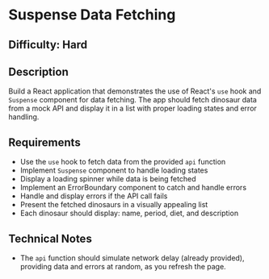 # Suspense Data Fetching

## Difficulty: Hard

## Description

Build a React application that demonstrates the use of React's `use` hook and `Suspense` component for data fetching. The app should fetch dinosaur data from a mock API and display it in a list with proper loading states and error handling.

## Requirements

- Use the `use` hook to fetch data from the provided `api` function
- Implement `Suspense` component to handle loading states
- Display a loading spinner while data is being fetched
- Implement an ErrorBoundary component to catch and handle errors
- Handle and display errors if the API call fails
- Present the fetched dinosaurs in a visually appealing list
- Each dinosaur should display: name, period, diet, and description

## Technical Notes

- The `api` function should simulate network delay (already provided), providing data and errors at random, as you refresh the page.
